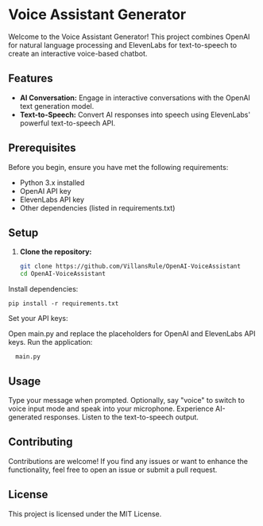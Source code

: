 # Voice Assistant Generator

Welcome to the Voice Assistant Generator! This project combines OpenAI for natural language processing and ElevenLabs for text-to-speech to create an interactive voice-based chatbot.

## Features

- **AI Conversation:** Engage in interactive conversations with the OpenAI text generation model.
- **Text-to-Speech:** Convert AI responses into speech using ElevenLabs' powerful text-to-speech API.

## Prerequisites

Before you begin, ensure you have met the following requirements:

- Python 3.x installed
- OpenAI API key
- ElevenLabs API key
- Other dependencies (listed in requirements.txt)

## Setup

1. **Clone the repository:**
   ```bash
   git clone https://github.com/VillansRule/OpenAI-VoiceAssistant
   cd OpenAI-VoiceAssistant
Install dependencies:

  
    pip install -r requirements.txt
Set your API keys:

Open main.py and replace the placeholders for OpenAI and ElevenLabs API keys.
Run the application:
        
      main.py

## Usage
Type your message when prompted.
Optionally, say "voice" to switch to voice input mode and speak into your microphone.
Experience AI-generated responses.
Listen to the text-to-speech output.
## Contributing
Contributions are welcome! If you find any issues or want to enhance the functionality, feel free to open an issue or submit a pull request.

## License
This project is licensed under the MIT License.


 
